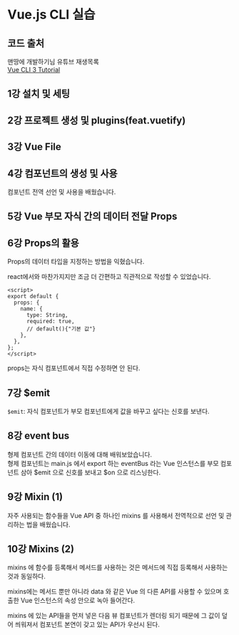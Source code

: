 # Vue.js CLI 실습

## 코드 출처

맨땅에 개발하기님 유튜브 재생목록  
[Vue CLI 3 Tutorial](https://www.youtube.com/watch?v=G6rhxMuqnhU&list=PLZzSdj89sCN0sLqrTKf2m7lXe_93C19UG&index=1)

## 1강 설치 및 세팅

## 2강 프로젝트 생성 및 plugins(feat.vuetify)

## 3강 Vue File

## 4강 컴포넌트의 생성 및 사용

컴포넌트 전역 선언 및 사용을 배웠습니다.

## 5강 Vue 부모 자식 간의 데이터 전달 Props

## 6강 Props의 활용

Props의 데이터 타입을 지정하는 방법을 익혔습니다.

react에서와 마찬가지지만 조금 더 간편하고 직관적으로 작성할 수 있었습니다.

```vue
<script>
export default {
  props: {
    name: {
      type: String,
      required: true,
      // default(){"기본 값"} 
    },
  },
};
</script>
```

props는 자식 컴포넌트에서 직접 수정하면 안 된다.

## 7강 \$emit

`$emit`: 자식 컴포넌트가 부모 컴포넌트에게 값을 바꾸고 싶다는 신호를 보낸다.

## 8강 event bus

형제 컴포넌트 간의 데이터 이동에 대해 배워보았습니다.  
형제 컴포넌트는 main.js 에서 export 하는 eventBus 라는 Vue 인스턴스를 부모 컴포넌트 삼아 $emit 으로 신호를 보내고 $on 으로 리스닝한다.

## 9강 Mixin (1)

자주 사용되는 함수들을 Vue API 중 하나인 mixins 를 사용해서 전역적으로 선언 및 관리하는 법을 배웠습니다.

## 10강 Mixins (2)

mixins 에 함수를 등록해서 메서드를 사용하는 것은 메서드에 직접 등록해서 사용하는 것과 동일하다.

mixins에는 메서드 뿐만 아니라 data 와 같은 Vue 의 다른 API를 사용할 수 있으며 호출한 Vue 인스턴스의 속성 안으로 녹아 들어간다.

mixins 에 있는 API들을 먼저 넣은 다음 뷰 컴포넌트가 렌더링 되기 때문에 그 값이 덮어 씌워져서 컴포넌트 본연이 갖고 있는 API가 우선시 된다.
